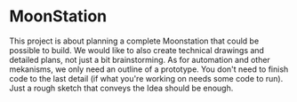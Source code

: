 # MoonStation
This project is about planning a complete Moonstation that could be possible to build.
We would like to also create technical drawings and detailed plans, not just a bit brainstorming. 
As for automation and other mekanisms, we only need an outline of a prototype. You don't need to finish code to the last detail (if what you're working on needs some code to run). Just a rough sketch that conveys the Idea should be enough.
